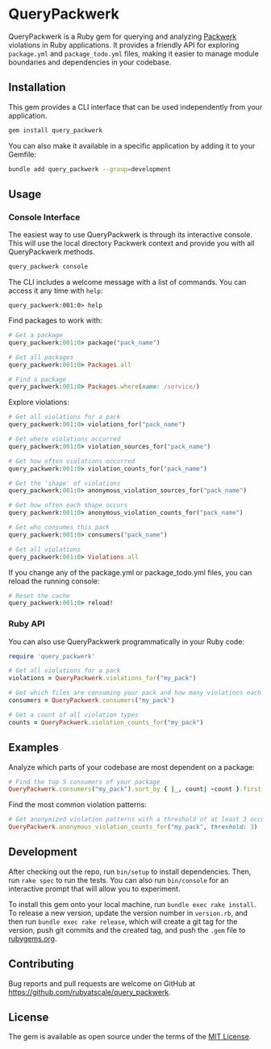 # QueryPackwerk

QueryPackwerk is a Ruby gem for querying and analyzing [Packwerk](https://github.com/Shopify/packwerk) violations in Ruby applications.
It provides a friendly API for exploring `package.yml` and `package_todo.yml` files, making it easier to manage module boundaries and dependencies in your codebase.

## Installation

This gem provides a CLI interface that can be used independently from your application.

```bash
gem install query_packwerk
```

You can also make it available in a specific application by adding it to your Gemfile:

```bash
bundle add query_packwerk --group=development
```

## Usage

### Console Interface

The easiest way to use QueryPackwerk is through its interactive console. This will use the local directory Packwerk context and provide you with all QueryPackwerk methods.

```bash
query_packwerk console
```

The CLI includes a welcome message with a list of commands. You can access it any time with `help`:

```
query_packwerk:001:0> help
```

Find packages to work with:

```ruby
# Get a package
query_packwerk:001:0> package("pack_name")

# Get all packages
query_packwerk:001:0> Packages.all

# Find a package
query_packwerk:001:0> Packages.where(name: /service/)
```

Explore violations:

```ruby
# Get all violations for a pack
query_packwerk:001:0> violations_for("pack_name")

# Get where violations occurred
query_packwerk:001:0> violation_sources_for("pack_name")

# Get how often violations occurred
query_packwerk:001:0> violation_counts_for("pack_name")

# Get the 'shape' of violations
query_packwerk:001:0> anonymous_violation_sources_for("pack_name")

# Get how often each shape occurs
query_packwerk:001:0> anonymous_violation_counts_for("pack_name")

# Get who consumes this pack
query_packwerk:001:0> consumers("pack_name")

# Get all violations
query_packwerk:001:0> Violations.all

```

If you change any of the package.yml or package_todo.yml files, you can reload the running console:

```ruby
# Reset the cache
query_packwerk:001:0> reload!
```

### Ruby API

You can also use QueryPackwerk programmatically in your Ruby code:

```ruby
require 'query_packwerk'

# Get all violations for a pack
violations = QueryPackwerk.violations_for("my_pack")

# Get which files are consuming your pack and how many violations each has
consumers = QueryPackwerk.consumers("my_pack")

# Get a count of all violation types
counts = QueryPackwerk.violation_counts_for("my_pack")
```

## Examples

Analyze which parts of your codebase are most dependent on a package:

```ruby
# Find the top 5 consumers of your package
QueryPackwerk.consumers("my_pack").sort_by { |_, count| -count }.first(5)
```

Find the most common violation patterns:

```ruby
# Get anonymized violation patterns with a threshold of at least 3 occurrences
QueryPackwerk.anonymous_violation_counts_for("my_pack", threshold: 3)
```

## Development

After checking out the repo, run `bin/setup` to install dependencies. Then, run `rake spec` to run the tests. You can also run `bin/console` for an interactive prompt that will allow you to experiment.

To install this gem onto your local machine, run `bundle exec rake install`. To release a new version, update the version number in `version.rb`, and then run `bundle exec rake release`, which will create a git tag for the version, push git commits and the created tag, and push the `.gem` file to [rubygems.org](https://rubygems.org).

## Contributing

Bug reports and pull requests are welcome on GitHub at https://github.com/rubyatscale/query_packwerk.

## License

The gem is available as open source under the terms of the [MIT License](https://opensource.org/licenses/MIT).
